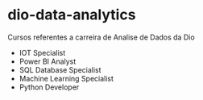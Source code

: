# dio-data-analytics
 
 Cursos referentes a carreira de Analise de Dados da Dio

* IOT Specialist
* Power BI Analyst
* SQL Database Specialist
* Machine Learning Specialist
* Python Developer
